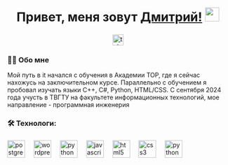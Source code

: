<h1 align="center">Привет, меня зовут <a href="https://daniilshat.ru/" target="_blank">Дмитрий!</a> 
<img src="https://github.com/blackcater/blackcater/raw/main/images/Hi.gif" height="32"/></h1>

###

<div align="center">
  <a href="https://t.me/levkin_still" target="_blank">
    <img src="https://img.shields.io/static/v1?message=Telegram&logo=telegram&label=&color=2CA5E0&logoColor=white&labelColor=&style=for-the-badge" height="25" alt="telegram logo"  />
  </a>
</div>

###

<h3 align="left">👩‍💻  Обо мне</h3>

<p align="left">Мой путь в it начался с обучения в Академии TOP, где я сейчас нахожусь на заключительном курсе. Параллельно с обучением я пробовал изучать языки C++, C#, Python, HTML/CSS. С сентября 2024 года учусть в ТВГТУ на факультете информационных технологий, мое направление - программная инженерия</p>

###

<h3 align="left">🛠 Технологи:</h3>

###

<div align="left">
  <img src="https://skillicons.dev/icons?i=cs" height="40" alt="postgresql logo"  />
  <img width="12" />
  <img src="https://skillicons.dev/icons?i=cpp" height="40" alt="wordpress logo"  />
  <img width="12" />
  <img src="https://skillicons.dev/icons?i=py" height="40" alt="python logo"  />
  <img width="12" />
  <img src="https://cdn.jsdelivr.net/gh/devicons/devicon/icons/javascript/javascript-original.svg" height="40" alt="javascript logo"  />
  <img width="12" />
  <img src="https://cdn.jsdelivr.net/gh/devicons/devicon/icons/html5/html5-original.svg" height="40" alt="html5 logo"  />
  <img width="12" />
  <img src="https://cdn.jsdelivr.net/gh/devicons/devicon/icons/css3/css3-original.svg" height="40" alt="css3 logo"  />
  <img width="12" />
  <img src="https://skillicons.dev/icons?i=dotnet" height="40" alt="python logo"  />
  <img width="12" />
  
</div>

###
